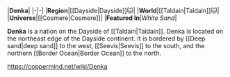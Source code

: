 |**Denka**|
|-|-|
|**Region**|[[Dayside\|Dayside]]🐱︎|
|**World**|[[Taldain\|Taldain]]🐱︎|
|**Universe**|[[Cosmere\|Cosmere]]|
|**Featured In**|*White Sand*|

**Denka** is a nation on the Dayside of [[Taldain\|Taldain]].
Denka is located on the northeast edge of the Dayside continent. It is bordered by [[Deep sand\|deep sand]] to the west, [[Seevis\|Seevis]] to the south, and the northern [[Border Ocean\|Border Ocean]] to the north.



https://coppermind.net/wiki/Denka